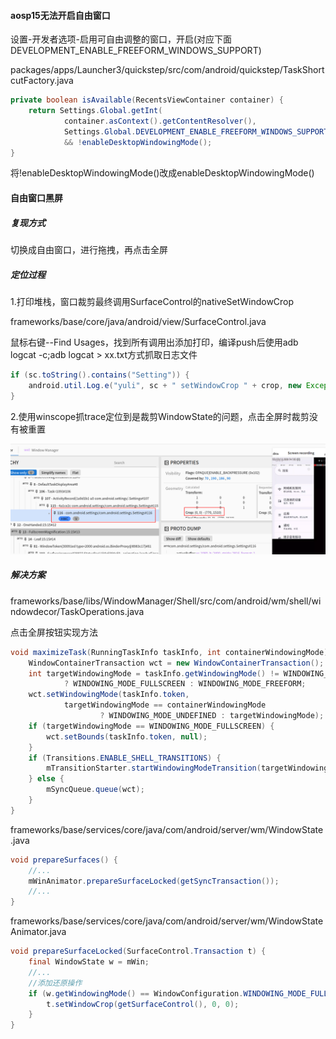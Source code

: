 #### aosp15无法开启自由窗口

设置-开发者选项-启用可自由调整的窗口，开启(对应下面DEVELOPMENT_ENABLE_FREEFORM_WINDOWS_SUPPORT)

packages/apps/Launcher3/quickstep/src/com/android/quickstep/TaskShortcutFactory.java
```java
private boolean isAvailable(RecentsViewContainer container) {
    return Settings.Global.getInt(
            container.asContext().getContentResolver(),
            Settings.Global.DEVELOPMENT_ENABLE_FREEFORM_WINDOWS_SUPPORT, 0) != 0
            && !enableDesktopWindowingMode();
}
```
将!enableDesktopWindowingMode()改成enableDesktopWindowingMode()

#### 自由窗口黑屏
##### 复现方式
切换成自由窗口，进行拖拽，再点击全屏

##### 定位过程

1.打印堆栈，窗口裁剪最终调用SurfaceControl的nativeSetWindowCrop

frameworks/base/core/java/android/view/SurfaceControl.java

鼠标右键--Find Usages，找到所有调用出添加打印，编译push后使用adb logcat -c;adb logcat > xx.txt方式抓取日志文件
```java
if (sc.toString().contains("Setting")) {
    android.util.Log.e("yuli", sc + " setWindowCrop " + crop, new Exception());
}
```
2.使用winscope抓trace定位到是裁剪WindowState的问题，点击全屏时裁剪没有被重置

![freeform1](../../../img/fws/wms/freeform1.png)

##### 解决方案
frameworks/base/libs/WindowManager/Shell/src/com/android/wm/shell/windowdecor/TaskOperations.java

点击全屏按钮实现方法
```java
void maximizeTask(RunningTaskInfo taskInfo, int containerWindowingMode) {
    WindowContainerTransaction wct = new WindowContainerTransaction();
    int targetWindowingMode = taskInfo.getWindowingMode() != WINDOWING_MODE_FULLSCREEN
            ? WINDOWING_MODE_FULLSCREEN : WINDOWING_MODE_FREEFORM;
    wct.setWindowingMode(taskInfo.token,
            targetWindowingMode == containerWindowingMode
                    ? WINDOWING_MODE_UNDEFINED : targetWindowingMode);
    if (targetWindowingMode == WINDOWING_MODE_FULLSCREEN) {
        wct.setBounds(taskInfo.token, null);
    }
    if (Transitions.ENABLE_SHELL_TRANSITIONS) {
        mTransitionStarter.startWindowingModeTransition(targetWindowingMode, wct);
    } else {
        mSyncQueue.queue(wct);
    }
}
```

frameworks/base/services/core/java/com/android/server/wm/WindowState.java
```java
void prepareSurfaces() {
    //...
    mWinAnimator.prepareSurfaceLocked(getSyncTransaction());
    //...
}
```
frameworks/base/services/core/java/com/android/server/wm/WindowStateAnimator.java
```java
void prepareSurfaceLocked(SurfaceControl.Transaction t) {
    final WindowState w = mWin;
    //...
    //添加还原操作
    if (w.getWindowingMode() == WindowConfiguration.WINDOWING_MODE_FULLSCREEN) {
        t.setWindowCrop(getSurfaceControl(), 0, 0);
    }
}
```